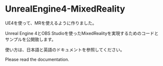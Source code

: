 # UnrealEngine4-MixedReality

UE4を使って、MRを使えるように作りました。

Unreal Engine 4とOBS Studioを使ったMixedRealityを実現するためのコードとサンプルを公開致します。  

使い方は、日本語と英語のドキュメントを参照してください。

Please read the documentation.
